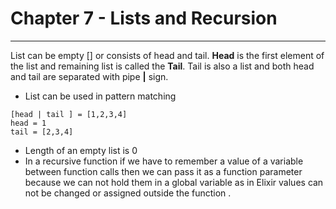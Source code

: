 # Chapter 7 - Lists and Recursion
------
List can be empty [] or consists of head and tail. **Head** is the first element of the list and remaining list is called the **Tail**. Tail is also a list and both head and tail are separated with pipe **|** sign.   

* List can be used in pattern matching
```javascrip
[head | tail ] = [1,2,3,4]
head = 1
tail = [2,3,4]
```

* Length of an empty list is 0
* In a recursive function if we have to remember a value of a variable between function calls then we can pass it as a function parameter because we can not hold them in a global variable as in Elixir values can not be changed or assigned outside the function .

